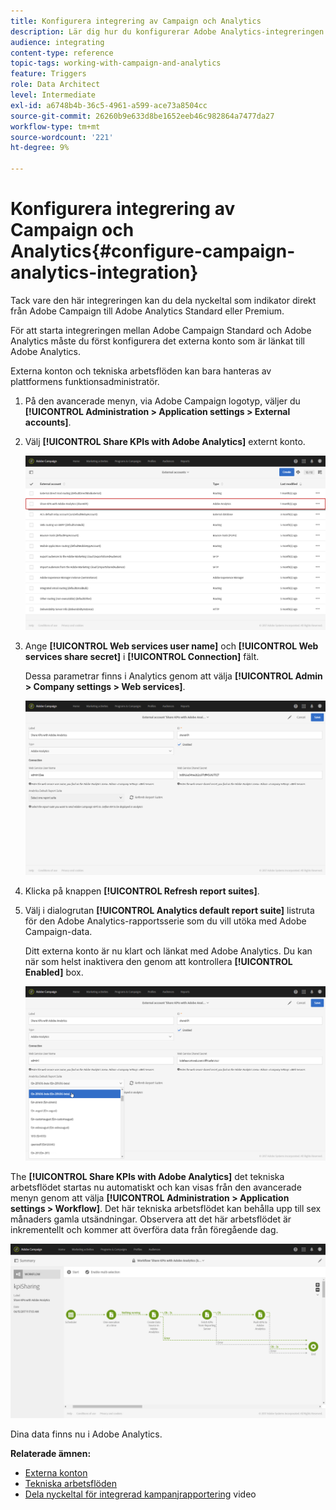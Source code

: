 ```yaml
---
title: Konfigurera integrering av Campaign och Analytics
description: Lär dig hur du konfigurerar Adobe Analytics-integreringen för att börja mäta hur bra e-postleveransen är.
audience: integrating
content-type: reference
topic-tags: working-with-campaign-and-analytics
feature: Triggers
role: Data Architect
level: Intermediate
exl-id: a6748b4b-36c5-4961-a599-ace73a8504cc
source-git-commit: 26260b9e633d8be1652eeb46c982864a7477da27
workflow-type: tm+mt
source-wordcount: '221'
ht-degree: 9%

---
```


# Konfigurera integrering av Campaign och Analytics{#configure-campaign-analytics-integration}

Tack vare den här integreringen kan du dela nyckeltal som indikator direkt från Adobe Campaign till Adobe Analytics Standard eller Premium.

För att starta integreringen mellan Adobe Campaign Standard och Adobe Analytics måste du först konfigurera det externa konto som är länkat till Adobe Analytics.

Externa konton och tekniska arbetsflöden kan bara hanteras av plattformens funktionsadministratör.

1. På den avancerade menyn, via Adobe Campaign logotyp, väljer du **[!UICONTROL Administration > Application settings > External accounts]**.
1. Välj **[!UICONTROL Share KPIs with Adobe Analytics]** externt konto.

   ![](assets/analytics_2.png)

1. Ange **[!UICONTROL Web services user name]** och **[!UICONTROL Web services share secret]** i **[!UICONTROL Connection]** fält.

   Dessa parametrar finns i Analytics genom att välja **[!UICONTROL Admin > Company settings > Web services]**.

   ![](assets/analytics_1.png)

1. Klicka på knappen **[!UICONTROL Refresh report suites]**.
1. Välj i dialogrutan **[!UICONTROL Analytics default report suite]** listruta för den Adobe Analytics-rapportsserie som du vill utöka med Adobe Campaign-data.

   Ditt externa konto är nu klart och länkat med Adobe Analytics. Du kan när som helst inaktivera den genom att kontrollera **[!UICONTROL Enabled]** box.

   ![](assets/analytics.png)

The **[!UICONTROL Share KPIs with Adobe Analytics]** det tekniska arbetsflödet startas nu automatiskt och kan visas från den avancerade menyn genom att välja **[!UICONTROL Administration > Application settings > Workflow]**. Det här tekniska arbetsflödet kan behålla upp till sex månaders gamla utsändningar. Observera att det här arbetsflödet är inkrementellt och kommer att överföra data från föregående dag.

![](assets/analytics_3.png)

Dina data finns nu i Adobe Analytics.

**Relaterade ämnen:**

* [Externa konton](../../administration/using/external-accounts.md)
* [Tekniska arbetsflöden](../../administration/using/technical-workflows.md)
* [Dela nyckeltal för integrerad kampanjrapportering](https://helpx.adobe.com/se/marketing-cloud/how-to/email-marketing.html) video
